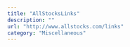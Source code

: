 ```yaml
---
title: "AllStocksLinks"
description: ""
url: "http://www.allstocks.com/links"
category: "Miscellaneous"
---
```

